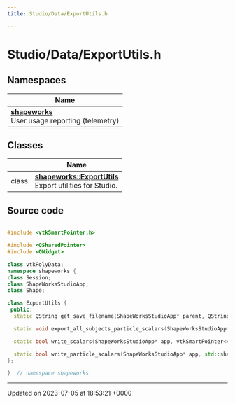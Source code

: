 ```yaml
---
title: Studio/Data/ExportUtils.h

---
```


# Studio/Data/ExportUtils.h



## Namespaces

| Name           |
| -------------- |
| **[shapeworks](../Namespaces/namespaceshapeworks.md)** <br>User usage reporting (telemetry)  |

## Classes

|                | Name           |
| -------------- | -------------- |
| class | **[shapeworks::ExportUtils](../Classes/classshapeworks_1_1ExportUtils.md)** <br>Export utilities for Studio.  |




## Source code

```cpp

#include <vtkSmartPointer.h>

#include <QSharedPointer>
#include <QWidget>

class vtkPolyData;
namespace shapeworks {
class Session;
class ShapeWorksStudioApp;
class Shape;

class ExportUtils {
 public:
  static QString get_save_filename(ShapeWorksStudioApp* parent, QString title, QString filetypes, QString default_ext);

  static void export_all_subjects_particle_scalars(ShapeWorksStudioApp* parent, QSharedPointer<Session> session);

  static bool write_scalars(ShapeWorksStudioApp* app, vtkSmartPointer<vtkPolyData> poly_data, QString filename);

  static bool write_particle_scalars(ShapeWorksStudioApp* app, std::shared_ptr<Shape> shape, QString filename);
};

}  // namespace shapeworks
```


-------------------------------

Updated on 2023-07-05 at 18:53:21 +0000
